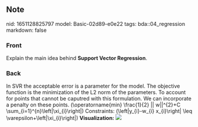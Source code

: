 ## Note
nid: 1651128825797
model: Basic-02d89-e0e22
tags: bda::04_regression
markdown: false

### Front
Explain the main idea behind <b>Support Vector Regression</b>.

### Back
In SVR the acceptable error is a parameter for the model. The
objective function is the minimization of the L2 norm of the
parameters. To account for points that cannot be caputred with this
formulation. We can incorporate a penalty on these points.
\(\operatorname{min} \frac{1}{2} || w||^{2}+C
\sum_{i=1}^{n}\left|\xi_{i}\right|\) Constraints:
\(\left|y_{i}-w_{i} x_{i}\right| \leq
\varepsilon+\left|\xi_{i}\right|\) <b>Visualization:</b> <img src= 
"paste-e6d4e775ed59de95dd8e557285b1e90c114634f6.jpg">

